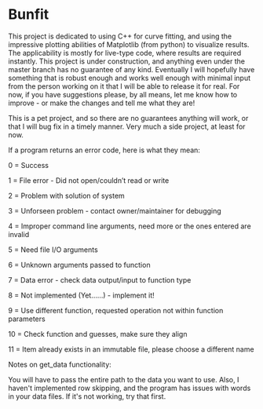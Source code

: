 # Bunfit

This project is dedicated to using C++ for curve fitting, and using the impressive plotting abilities of Matplotlib (from python) to visualize results.  The applicability is mostly for live-type code, where results are required instantly.  This project is under construction, and anything even under the master branch has no guarantee of any kind.  Eventually I will hopefully have something that is robust enough and works well enough with minimal input from the person working on it that I will be able to release it for real.  For now, if you have suggestions please, by all means, let me know how to improve - or make the changes and tell me what they are!

This is a pet project, and so there are no guarantees anything will work, or that I will bug fix in a timely manner.  Very much a side project, at least for now.

If a program returns an error code, here is what they mean:

0 = Success

1 = File error - Did not open/couldn’t read or write

2 = Problem with solution of system

3 = Unforseen problem - contact owner/maintainer for debugging

4 = Improper command line arguments, need more or the ones entered are invalid

5 = Need file I/O arguments

6 = Unknown arguments passed to function

7 = Data error - check data output/input to function type

8 = Not implemented (Yet……) - implement it!

9 = Use different function, requested operation not within function parameters

10 = Check function and guesses, make sure they align

11 = Item already exists in an immutable file, please choose a different name

Notes on get_data functionality:

You will have to pass the entire path to the data you want to use.  Also, I haven't implemented row skipping, and the program has issues with words in your data files.  If it's not working, try that first.

